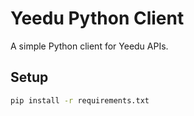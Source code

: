 # Yeedu Python Client

A simple Python client for Yeedu APIs.

## Setup
```bash
pip install -r requirements.txt